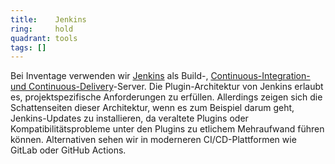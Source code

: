 ```yaml
---
title:    Jenkins  
ring:     hold  
quadrant: tools
tags: []
---
```


Bei Inventage verwenden wir [Jenkins][jenkins] als Build-, [Continuous-Integration- und
Continuous-Delivery][cicd]-Server. Die Plugin-Architektur von Jenkins erlaubt es, projektspezifische Anforderungen zu
erfüllen. Allerdings zeigen sich die Schattenseiten dieser Architektur, wenn es zum Beispiel darum geht, Jenkins-Updates
zu installieren, da veraltete Plugins oder Kompatibilitätsprobleme unter den Plugins zu etlichem Mehraufwand führen
können. Alternativen sehen wir in moderneren CI/CD-Plattformen wie GitLab oder GitHub Actions.

[jenkins]: https://www.jenkins.io/
[cicd]: /concepts-and-methods/ci-cd

